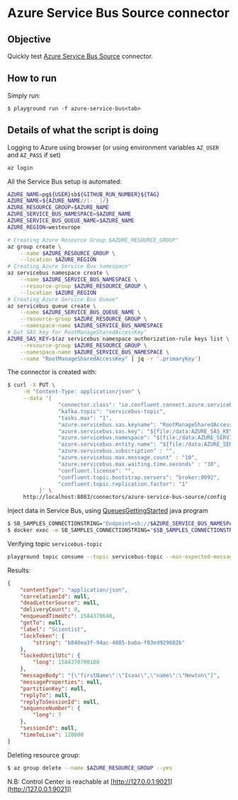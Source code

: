 # Azure Service Bus Source connector



## Objective

Quickly test [Azure Service Bus Source](https://docs.confluent.io/current/connect/kafka-connect-azure-servicebus/index.html#servicebus-source-connector-for-cp) connector.


## How to run

Simply run:

```
$ playground run -f azure-service-bus<tab>
```

## Details of what the script is doing

Logging to Azure using browser (or using environment variables `AZ_USER` and `AZ_PASS` if set)

```bash
az login
```

All the Service Bus setup is automated:

```bash
AZURE_NAME=pg${USER}sb${GITHUB_RUN_NUMBER}${TAG}
AZURE_NAME=${AZURE_NAME//[-._]/}
AZURE_RESOURCE_GROUP=$AZURE_NAME
AZURE_SERVICE_BUS_NAMESPACE=$AZURE_NAME
AZURE_SERVICE_BUS_QUEUE_NAME=$AZURE_NAME
AZURE_REGION=westeurope

# Creating Azure Resource Group $AZURE_RESOURCE_GROUP"
az group create \
    --name $AZURE_RESOURCE_GROUP \
    --location $AZURE_REGION
# Creating Azure Service Bus namespace"
az servicebus namespace create \
    --name $AZURE_SERVICE_BUS_NAMESPACE \
    --resource-group $AZURE_RESOURCE_GROUP \
    --location $AZURE_REGION
# Creating Azure Service Bus Queue"
az servicebus queue create \
    --name $AZURE_SERVICE_BUS_QUEUE_NAME \
    --resource-group $AZURE_RESOURCE_GROUP \
    --namespace-name $AZURE_SERVICE_BUS_NAMESPACE
# Get SAS key for RootManageSharedAccessKey"
AZURE_SAS_KEY=$(az servicebus namespace authorization-rule keys list \
    --resource-group $AZURE_RESOURCE_GROUP \
    --namespace-name $AZURE_SERVICE_BUS_NAMESPACE \
    --name "RootManageSharedAccessKey" | jq -r '.primaryKey')
```

The connector is created with:

```bash
$ curl -X PUT \
     -H "Content-Type: application/json" \
     --data '{
                "connector.class": "io.confluent.connect.azure.servicebus.ServiceBusSourceConnector",
                "kafka.topic": "servicebus-topic",
                "tasks.max": "1",
                "azure.servicebus.sas.keyname": "RootManageSharedAccessKey",
                "azure.servicebus.sas.key": "${file:/data:AZURE_SAS_KEY}",
                "azure.servicebus.namespace": "${file:/data:AZURE_SERVICE_BUS_NAMESPACE}",
                "azure.servicebus.entity.name": "${file:/data:AZURE_SERVICE_BUS_QUEUE_NAME}",
                "azure.servicebus.subscription" : "",
                "azure.servicebus.max.message.count" : "10",
                "azure.servicebus.max.waiting.time.seconds" : "30",
                "confluent.license": "",
                "confluent.topic.bootstrap.servers": "broker:9092",
                "confluent.topic.replication.factor": "1"
          }' \
     http://localhost:8083/connectors/azure-service-bus-source/config | jq .
```

Inject data in Service Bus, using [QueuesGettingStarted](https://docs.microsoft.com/en-us/azure/service-bus-messaging/service-bus-quickstart-cli#send-and-receive-messages) java program

```bash
$ SB_SAMPLES_CONNECTIONSTRING="Endpoint=sb://$AZURE_SERVICE_BUS_NAMESPACE.servicebus.windows.net/;SharedAccessKeyName=RootManageSharedAccessKey;SharedAccessKey=$AZURE_SAS_KEY"
$ docker exec -e SB_SAMPLES_CONNECTIONSTRING="$SB_SAMPLES_CONNECTIONSTRING" -e AZURE_SERVICE_BUS_QUEUE_NAME="$AZURE_SERVICE_BUS_QUEUE_NAME" simple-send bash -c "java -jar queuesgettingstarted-1.0.0-jar-with-dependencies.jar"
```

Verifying topic `servicebus-topic`

```bash
playground topic consume --topic servicebus-topic --min-expected-messages 10 --timeout 60
```

Results:

```json
{
    "contentType": "application/json",
    "correlationId": null,
    "deadLetterSource": null,
    "deliveryCount": 0,
    "enqueuedTimeUtc": 1584370640,
    "getTo": null,
    "label": "Scientist",
    "lockToken": {
        "string": "b840ea3f-94ac-4085-baba-f03ed929602b"
    },
    "lockedUntilUtc": {
        "long": 1584370700108
    },
    "messageBody": "{\"firstName\":\"Isaac\",\"name\":\"Newton\"}",
    "messageProperties": null,
    "partitionKey": null,
    "replyTo": null,
    "replyToSessionId": null,
    "sequenceNumber": {
        "long": 7
    },
    "sessionId": null,
    "timeToLive": 120000
}
```

Deleting resource group:

```bash
$ az group delete --name $AZURE_RESOURCE_GROUP --yes
```

N.B: Control Center is reachable at [http://127.0.0.1:9021](http://127.0.0.1:9021])

